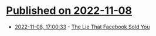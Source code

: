 # [Published on 2022-11-08](index.md)

* [2022-11-08, 17:00:33](https://news.ycombinator.com/item?id=33521278) - [The Lie That Facebook Sold You](https://havenweb.org/2022/11/02/facebook-lie.html)
